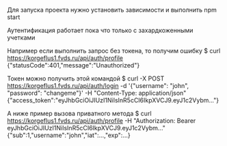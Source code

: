 Для запуска проекта нужно установить зависимости и выполнить
npm start

Аутентификация работает пока что только с захардкоженными учетками

Например если выполнить запрос без токена, то получим ошибку
$ curl https://korgeflus1.fvds.ru/api/auth/profile
{"statusCode":401,"message":"Unauthorized"}

Токен можно получить этой командой
$ curl -X POST https://korgeflus1.fvds.ru/api/auth/login -d '{"username": "john", "password": "changeme"}' -H "Content-Type: application/json"
{"access_token":"eyJhbGciOiJIUzI1NiIsInR5cCI6IkpXVCJ9.eyJ1c2Vybm..."}

А ниже пример вызова приватного метода
$ curl https://korgeflus1.fvds.ru/api/auth/profile -H "Authorization: Bearer eyJhbGciOiJIUzI1NiIsInR5cCI6IkpXVCJ9.eyJ1c2Vybm..."
{"sub":1,"username":"john","iat":...,"exp":...}